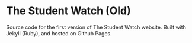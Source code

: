 # The Student Watch (Old)

Source code for the first version of The Student Watch website. Built with Jekyll (Ruby), and hosted on Github Pages.
